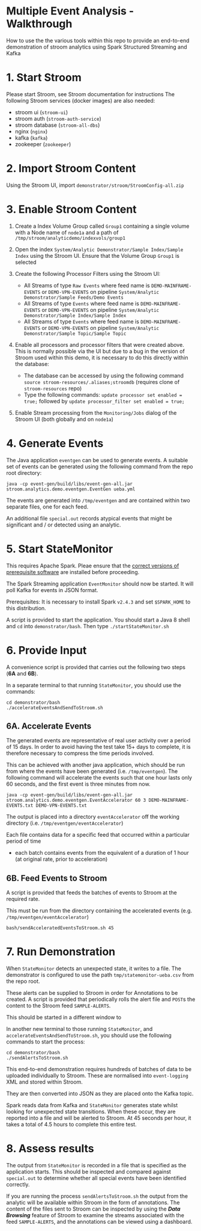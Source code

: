 # Multiple Event Analysis - Walkthrough
How to use the the various tools within this repo to provide an end-to-end demonstration of stroom analytics using Spark Structured Streaming and Kafka

# 1. Start Stroom
Please start Stroom, see Stroom documentation for instructions
The following Stroom services (docker images) are also needed:
* stroom ui (`stroom-ui`)
* stroom auth (`stroom-auth-service`)
* stroom database (`stroom-all-dbs`)
* nginx (`nginx`)
* kafka (`kafka`)
* zookeeper (`zookeeper`)

# 2. Import Stroom Content
Using the Stroom UI, import `demonstrator/stroom/StroomConfig-all.zip`

# 3. Enable Stroom Content
1. Create a Index Volume Group called `Group1` containing a single volume with a Node name of `node1a` and a path of
`/tmp/stroom/analyticdemo/indexvols/group1`

1. Open the index `System/Analytic Demonstrator/Sample Index/Sample Index` using the Stroom UI. 
Ensure that the Volume Group `Group1` is selected

1. Create the following Processor Filters using the Stroom UI:
    * All Streams of type `Raw Events` where feed name is `DEMO-MAINFRAME-EVENTS` or `DEMO-VPN-EVENTS` on pipeline
    `System/Analytic Demonstrator/Sample Feeds/Demo Events`
    * All Streams of type `Events` where feed name is `DEMO-MAINFRAME-EVENTS` or `DEMO-VPN-EVENTS` on pipeline
     `System/Analytic Demonstrator/Sample Index/Sample Index`
    * All Streams of type `Events` where feed name is `DEMO-MAINFRAME-EVENTS` or `DEMO-VPN-EVENTS` on pipeline
         `System/Analytic Demonstrator/Sample Topic/Sample Topic`

1. Enable all processors and processor filters that were created above.  This is normally possible via the UI but due to
a bug in the version of Stroom used within this demo, it is necessary to do this directly within the database:
    * The database can be accessed by using the following command `source stroom-resources/.aliases;stroomdb` 
    (requires clone of `stroom-resources` repo)
    * Type the following commands: `update processor set enabled = true;` followed by 
    `update processor_filter set enabled = true;`

1. Enable Stream processing from the `Monitoring/Jobs` dialog of the Stroom UI (both globally and on `node1a`)

# 4. Generate Events
The Java application `eventgen` can be used to generate events.
A suitable set of events can be generated using the following command from the repo root directory:

`java -cp event-gen/build/libs/event-gen-all.jar stroom.analytics.demo.eventgen.EventGen ueba.yml`

The events are generated into `/tmp/eventgen` and are contained within two separate files, one for each feed.

An additional file `special.out` records atypical events that might be significant and / or detected using an analytic.

# 5. Start StateMonitor
This requires Apache Spark.  Pleae ensure that the [correct versions of prerequisite software](Versions.md)
are installed before proceeding.

The Spark Streaming application `EventMonitor` should now be started.  It will poll Kafka for events in JSON format.

Prerequisites: It is necessary to install Spark `v2.4.3` and set `$SPARK_HOME` to this distribution.

A script is provided to start the application.  You should start a Java 8 shell and `cd` into `demonstrator/bash`.
Then type `./startStateMonitor.sh`

# 6. Provide Input
A convenience script is provided that carries out the following two steps (**6A** and **6B**).

In a separate terminal to that running `StateMonitor`, you should use the commands:
```shell script
cd demonstrator/bash
./accelerateEventsAndSendToStroom.sh
```
## 6A. Accelerate Events
The generated events are representative of real user activity over a period of 15 days.
In order to avoid having the test take 15+ days to complete, it is therefore necessary to compress the time periods involved.

This can be achieved with another java application, which should be run from where the events have been generated 
(i.e. `/tmp/eventgen`).  The following command will accelerate the events such that one hour lasts only 60 seconds, and the
first event is three minutes from now.
 
`java -cp event-gen/build/libs/event-gen-all.jar stroom.analytics.demo.eventgen.EventAccelerator 60 3 DEMO-MAINFRAME-EVENTS.txt DEMO-VPN-EVENTS.txt`

The output is placed into a directory `eventAccelerator` off the working directory (i.e. `/tmp/eventgen/eventAccelerator`)

Each file contains data for a specific feed that occurred within a particular period of time 
- each batch contains events from the equivalent of a duration of 1 hour (at original rate, prior to acceleration)

## 6B. Feed Events to Stroom
A script is provided that feeds the batches of events to Stroom at the required rate.
                     
This must be run from the directory containing the accelerated events (e.g. `/tmp/eventgen/eventAccelerator`)

`bash/sendAcceleratedEventsToStroom.sh 45`

# 7. Run Demonstration
When `StateMonitor` detects an unexpected state, it writes to a file.  The demonstrator is configured to use the path
`tmp/statemonitor-ueba.csv` from the repo root.

These alerts can be supplied to Stroom in order for Annotations to be created.  A script is provided that 
periodically rolls the alert file and `POST`s the content to the Stroom feed `SAMPLE-ALERTS`.

This should be started in a different window to 

In another new terminal to those running `StateMonitor`, and `accelerateEventsAndSendToStroom.sh`, you should use the
following commands to start the process:
```shell script
cd demonstrator/bash
./sendAlertsToStroom.sh
```

This end-to-end demonstration requires hundreds of batches of data to be uploaded individually to Stroom.
These are normalised into `event-logging` XML and stored within Stroom.
 
They are then converted into JSON as they are placed onto the Kafka topic.

Spark reads data from Kafka and `StateMonitor` generates state whilst looking for unexpected state transitions.
When these occur, they are reported into a file and will be alerted to Stroom.
At 45 seconds per hour, it takes a total of 4.5 hours to complete this entire test.

# 8. Assess results 
The output from `StateMonitor` is recorded in a file that is specified as the application starts.
This should be inspected and compared against `special.out` to determine whether all special events have been identified
correctly.

If you are running the process `sendAlertsToStroom.sh` the output from the analytic will be available within Stroom
in the form of annotations.  The content of the files sent to Stroom can be inspected by using the ***Data Browsing***
feature of Stroom to examine the streams associated with the feed `SAMPLE-ALERTS`, and the annotations can be viewed
using a dashboard.